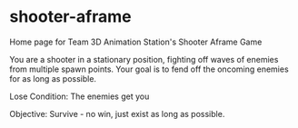 # shooter-aframe
Home page for Team 3D Animation Station's Shooter Aframe Game

You are a shooter in a stationary position, fighting off waves of enemies from multiple spawn points. Your goal is to fend off the oncoming enemies for as long as possible.

Lose Condition:
The enemies get you

Objective:
Survive - no win, just exist as long as possible.
